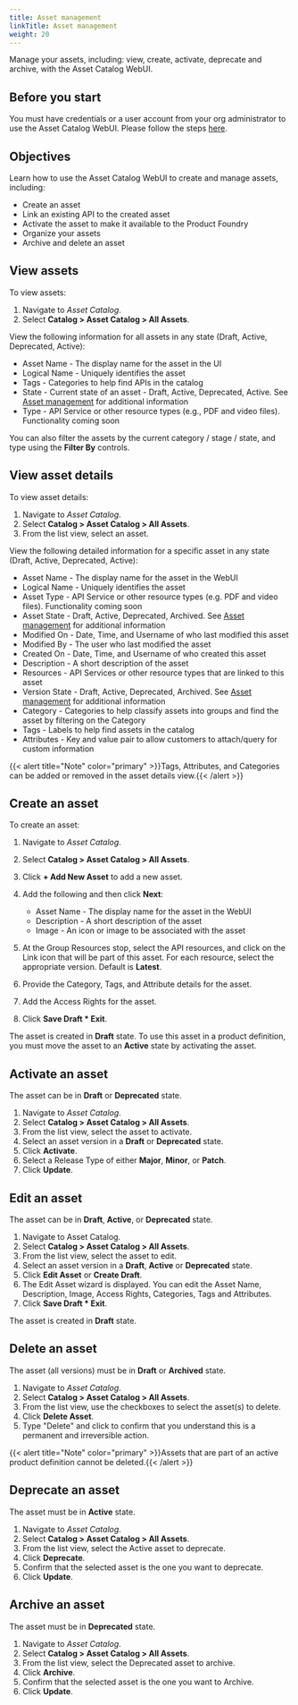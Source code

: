 ```yaml
---
title: Asset management
linkTitle: Asset management
weight: 20
---
```


Manage your assets, including: view, create, activate, deprecate and archive, with the Asset Catalog WebUI. 

## Before you start

You must have credentials or a user account from your org administrator to use the Asset Catalog WebUI.  Please follow the steps [here](https://docs.axway.com/bundle/platform-management/page/docs/management_guide/organizations/managing_organizations/index.html#managing-users).

## Objectives

Learn how to use the Asset Catalog WebUI to create and manage assets, including:

* Create an asset
* Link an existing API to the created asset
* Activate the asset to make it available to the Product Foundry
* Organize your assets
* Archive and delete an asset

## View assets

To view assets:

1. Navigate to *Asset Catalog*.
2. Select **Catalog > Asset Catalog > All Assets**.

View the following information for all assets in any state (Draft, Active, Deprecated, Active):

* Asset Name - The display name for the asset in the UI
* Logical Name - Uniquely identifies the asset
* Tags - Categories to help find APIs in the catalog
* State - Current state of an asset - Draft, Active, Deprecated, Active. See [Asset management](/docs/manage_asset_catalog/asset_lifecycle/) for additional information
* Type - API Service or other resource types (e.g., PDF and video files). Functionality coming soon

You can also filter the assets by the current category / stage / state, and type using the **Filter By** controls.

## View asset details

To view asset details:

1. Navigate to *Asset Catalog*.
2. Select **Catalog > Asset Catalog > All Assets**.
3. From the list view, select an asset.

View the following detailed information for a specific asset in any state (Draft, Active, Deprecated, Active):

* Asset Name - The display name for the asset in the WebUI
* Logical Name - Uniquely identifies the asset
* Asset Type - API Service or other resource types (e.g. PDF and video files). Functionality coming soon
* Asset State - Draft, Active, Deprecated, Archived. See [Asset management](/docs/manage_asset_catalog/asset_lifecycle/) for additional information
* Modified On - Date, Time, and Username of who last modified this asset
* Modified By - The user who last modified the asset
* Created On - Date, Time, and Username of who created this asset
* Description - A short description of the asset
* Resources - API Services or other resource types that are linked to this asset
* Version State - Draft, Active, Deprecated, Archived. See [Asset management](/docs/manage_asset_catalog/asset_lifecycle/) for additional information
* Category - Categories to help classify assets into groups and find the asset by filtering on the Category
* Tags - Labels to help find assets in the catalog
* Attributes - Key and value pair to allow customers to attach/query for custom information

{{< alert title="Note" color="primary" >}}Tags, Attributes, and Categories can be added or removed in the asset details view.{{< /alert >}}

## Create an asset

To create an asset:

1. Navigate to *Asset Catalog*.
2. Select **Catalog > Asset Catalog > All Assets**.
3. Click **+ Add New Asset** to add a new asset.
4. Add the following and then click **Next**:

    * Asset Name - The display name for the asset in the WebUI
    * Description - A short description of the asset
    * Image - An icon or image to be associated with the asset

5. At the Group Resources stop, select the API resources, and click on the Link icon that will be part of this asset. For each resource, select the appropriate version. Default is **Latest**.
6. Provide the Category, Tags, and Attribute details for the asset.
7. Add the Access Rights for the asset.
8. Click **Save Draft * Exit**.

The asset is created in **Draft** state. To use this asset in a product definition, you must move the asset to an **Active** state by activating the asset.

## Activate an asset

The asset can be in **Draft** or **Deprecated** state.

1. Navigate to *Asset Catalog*.
2. Select **Catalog > Asset Catalog > All Assets**.
3. From the list view, select the asset to activate.
4. Select an asset version in a **Draft** or **Deprecated** state.
5. Click **Activate**.
6. Select a Release Type of either **Major**, **Minor**, or **Patch**.
7. Click **Update**.

## Edit an asset

The asset can be in **Draft**, **Active**, or **Deprecated** state.

1. Navigate to Asset Catalog.
2. Select **Catalog > Asset Catalog > All Assets**.
3. From the list view, select the asset to edit.
4. Select an asset version in a **Draft**, **Active** or **Deprecated** state.
5. Click **Edit Asset** or **Create Draft**.
6. The Edit Asset wizard is displayed. You can edit the Asset Name, Description, Image, Access Rights, Categories, Tags and Attributes.
7. Click **Save Draft * Exit**.

The asset is created in **Draft** state.

## Delete an asset

The asset (all versions) must be in **Draft**  or **Archived** state.

1. Navigate to *Asset Catalog*.
2. Select **Catalog > Asset Catalog > All Assets**.
3. From the list view, use the checkboxes to select the asset(s) to delete.
4. Click **Delete Asset**.
5. Type "Delete" and click to confirm that you understand this is a permanent and irreversible action.

{{< alert title="Note" color="primary" >}}Assets that are part of an active product definition cannot be deleted.{{< /alert >}}

## Deprecate an asset

The asset must be in **Active** state.

1. Navigate to *Asset Catalog*.
2. Select **Catalog > Asset Catalog > All Assets**.
3. From the list view, select the Active asset to deprecate.
4. Click **Deprecate**.
5. Confirm that the selected asset is the one you want to deprecate.
6. Click **Update**.

## Archive an asset

The asset must be in **Deprecated** state.

1. Navigate to *Asset Catalog*.
2. Select **Catalog > Asset Catalog > All Assets**.
3. From the list view, select the Deprecated asset to archive.
4. Click **Archive**.
5. Confirm that the selected asset is the one you want to Archive.
6. Click **Update**.
